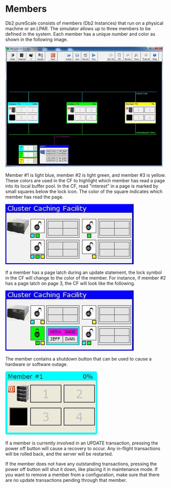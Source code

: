 # Members

Db2 pureScale consists of members (Db2 Instances) that run on a physical machine or an LPAR. The simulator allows up to three members to be defined in the system. Each member has a unique number and color as shown in the following image. 

![alt text](ps-images/sim-member-list.png) 

Member #1 is light blue, member #2 is light green, and member #3 is yellow. These colors are used in the CF to highlight which member has read a page into its local buffer pool. In the CF, read "interest" in a page is marked by small squares below the lock icon. The color of the square indicates which member has read the page. 

![alt text](ps-images/sim-member-cf-colors.png)

If a member has a page latch during an update statement, the lock symbol in the CF will change to the color of the member. For instance, if member #2 has a page latch on page 3, the CF will look like the following. 

![alt text](ps-images/sim-member-cf-example.png)

The member contains a shutdown button that can be used to cause a hardware or software outage. 

![alt text](ps-images/sim-member-1.png)

If a member is currently involved in an UPDATE transaction, pressing the power off button will cause a recovery to occur. Any in-flight transactions will be rolled back, and the server will be restarted. 

If the member does not have any outstanding transactions, pressing the power off button will shut it down, like placing it in maintenance mode. If you want to remove a member from a configuration, make sure that there are no update transactions pending through that member. 